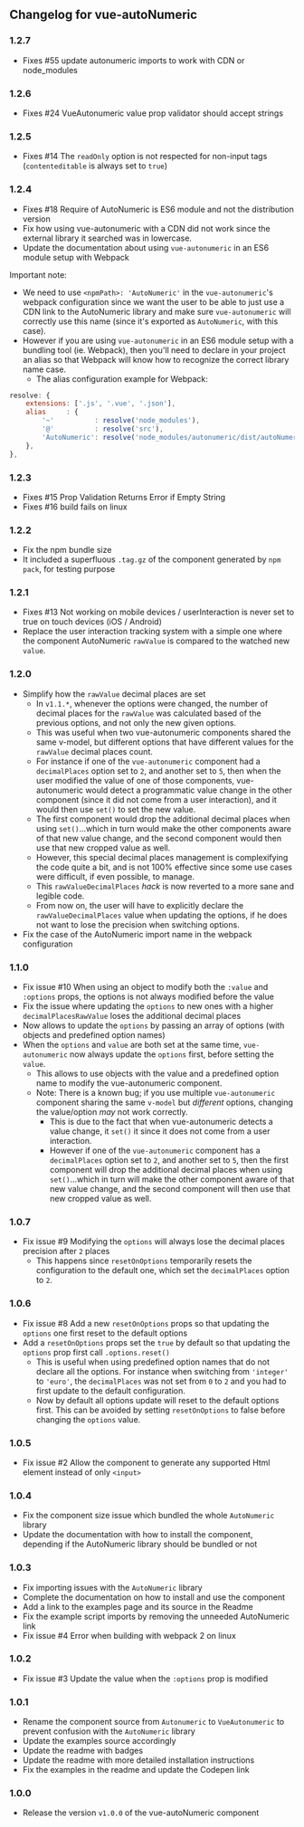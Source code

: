 ## Changelog for vue-autoNumeric

### 1.2.7
+ Fixes #55 update autonumeric imports to work with CDN or node_modules

### 1.2.6
+ Fixes #24 VueAutonumeric value prop validator should accept strings

### 1.2.5
+ Fixes #14 The `readOnly` option is not respected for non-input tags (`contenteditable` is always set to `true`)

### 1.2.4
+ Fixes #18 Require of AutoNumeric is ES6 module and not the distribution version
+ Fix how using vue-autonumeric with a CDN did not work since the external library it searched was in lowercase.
+ Update the documentation about using `vue-autonumeric` in an ES6 module setup with Webpack

Important note:
+ We need to use `<npmPath>: 'AutoNumeric'` in the `vue-autonumeric`'s webpack configuration since we want the user to be able to just use a CDN link to the AutoNumeric library and make sure `vue-autonumeric` will correctly use this name (since it's exported as `AutoNumeric`, with this case).
+ However if you are using `vue-autonumeric` in an ES6 module setup with a bundling tool (ie. Webpack), then you'll need to declare in your project an alias so that Webpack will know how to recognize the correct library name case.
  + The alias configuration example for Webpack:
```js
resolve: {
    extensions: ['.js', '.vue', '.json'],
    alias     : {
        '~'          : resolve('node_modules'),
        '@'          : resolve('src'),
        'AutoNumeric': resolve('node_modules/autonumeric/dist/autoNumeric.min'),
    },
},
```

### 1.2.3
+ Fixes #15 Prop Validation Returns Error if Empty String
+ Fixes #16 build fails on linux

### 1.2.2
+ Fix the npm bundle size
+ It included a superfluous `.tag.gz` of the component generated by `npm pack`, for testing purpose

### 1.2.1
+ Fixes #13 Not working on mobile devices / userInteraction is never set to true on touch devices (iOS / Android)
+ Replace the user interaction tracking system with a simple one where the component AutoNumeric `rawValue` is compared to the watched new `value`. 

### 1.2.0
+ Simplify how the `rawValue` decimal places are set
  + In `v1.1.*`, whenever the options were changed, the number of decimal places for the `rawValue` was calculated based of the previous options, and not only the new given options.
  + This was useful when two vue-autonumeric components shared the same v-model, but different options that have different values for the `rawValue` decimal places count.
  + For instance if one of the `vue-autonumeric` component had a `decimalPlaces` option set to `2`, and another set to `5`, then when the user modified the value of one of those components, vue-autonumeric would detect a programmatic value change in the other component (since it did not come from a user interaction), and it would then use `set()` to set the new value.
  + The first component would drop the additional decimal places when using `set()`...which in turn would make the other components aware of that new value change, and the second component would then use that new cropped value as well.
  + However, this special decimal places management is complexifying the code quite a bit, and is not 100% effective since some use cases were difficult, if even possible, to manage.
  + This `rawValueDecimalPlaces` *hack* is now reverted to a more sane and legible code.
  + From now on, the user will have to explicitly declare the `rawValueDecimalPlaces` value when updating the options, if he does not want to lose the precision when switching options.
+ Fix the case of the AutoNumeric import name in the webpack configuration

### 1.1.0
+ Fix issue #10 When using an object to modify both the `:value` and `:options` props, the options is not always modified before the value
+ Fix the issue where updating the `options` to new ones with a higher `decimalPlacesRawValue` loses the additional decimal places
+ Now allows to update the `options` by passing an array of options (with objects and predefined option names)
+ When the `options` and `value` are both set at the same time, `vue-autonumeric` now always update the `options` first, before setting the `value`.
  + This allows to use objects with the value and a predefined option name to modify the vue-autonumeric component.
  + Note: There is a known bug; if you use multiple `vue-autonumeric` component sharing the same `v-model` but *different* options, changing the value/option *may* not work correctly.
    + This is due to the fact that when vue-autonumeric detects a value change, it `set()` it since it does not come from a user interaction.
    + However if one of the `vue-autonumeric` component has a `decimalPlaces` option set to `2`, and another set to `5`, then the first component will drop the additional decimal places when using `set()`...which in turn will make the other component aware of that new value change, and the second component will then use that new cropped value as well.

### 1.0.7
+ Fix issue #9 Modifying the `options` will always lose the decimal places precision after `2` places
  + This happens since `resetOnOptions` temporarily resets the configuration to the default one, which set the `decimalPlaces` option to `2`.

### 1.0.6
+ Fix issue #8 Add a new `resetOnOptions` props so that updating the `options` one first reset to the default options
+ Add a `resetOnOptions` props set the `true` by default so that updating the `options` prop first call `.options.reset()`
  + This is useful when using predefined option names that do not declare all the options. For instance when switching from `'integer'` to `'euro'`, the `decimalPlaces` was not set from `0` to `2` and you had to first update to the default configuration.
  + Now by default all options update will reset to the default options first. This can be avoided by setting `resetOnOptions` to false before changing the `options` value.

### 1.0.5
+ Fix issue #2 Allow the component to generate any supported Html element instead of only `<input>`

### 1.0.4
+ Fix the component size issue which bundled the whole `AutoNumeric` library
+ Update the documentation with how to install the component, depending if the AutoNumeric library should be bundled or not

### 1.0.3
+ Fix importing issues with the `AutoNumeric` library
+ Complete the documentation on how to install and use the component
+ Add a link to the examples page and its source in the Readme
+ Fix the example script imports by removing the unneeded AutoNumeric link
+ Fix issue #4 Error when building with webpack 2 on linux

### 1.0.2
+ Fix issue #3 Update the value when the `:options` prop is modified

### 1.0.1
+ Rename the component source from `Autonumeric` to `VueAutonumeric` to prevent confusion with the `AutoNumeric` library
+ Update the examples source accordingly
+ Update the readme with badges
+ Update the readme with more detailed installation instructions
+ Fix the examples in the readme and update the Codepen link

### 1.0.0
+ Release the version `v1.0.0` of the vue-autoNumeric component
